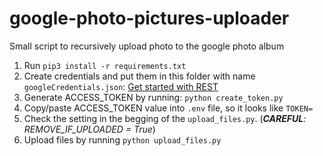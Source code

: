 # google-photo-pictures-uploader
Small script to recursively upload photo to the google photo album 


1. Run `pip3 install -r requirements.txt`
2. Create credentials and put them in this folder with name `googleCredentials.json`: [Get started with REST](https://developers.google.com/photos/library/guides/get-started)
3. Generate ACCESS_TOKEN by running: `python create_token.py`
4. Copy/paste ACCESS_TOKEN value into `.env` file, so it looks like `TOKEN=`
5. Check the setting in the begging of the `upload_files.py`. (***CAREFUL**: REMOVE_IF_UPLOADED = True*)
6. Upload files by running `python upload_files.py`

